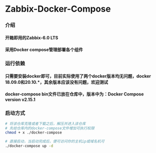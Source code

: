 # Zabbix-Docker-Compose
### 介绍
#### 开箱即用的Zabbix-6.0 LTS
#### 采用Docker compose管理部署各个组件

### 运行依赖
#### 只需要安装docker即可，目前实际使用了两个docker版本均无问题，docker 18.09.0和20.10.*，其余版本应该没有问题，欢迎测试
#### docker-compose bin文件已放在仓库中，版本中为：Docker Compose version v2.15.1

### 启动方式
```bash
# 将该仓库克隆或者下载之后，解压并进入该仓库
# 先给仓库内的docker-compose文件增加可执行权限
chmod + x ./docker-compose

# 直接启动，当启动完成后，便可访问你的主机ip或域名机可
./docker-compose up -d
```
